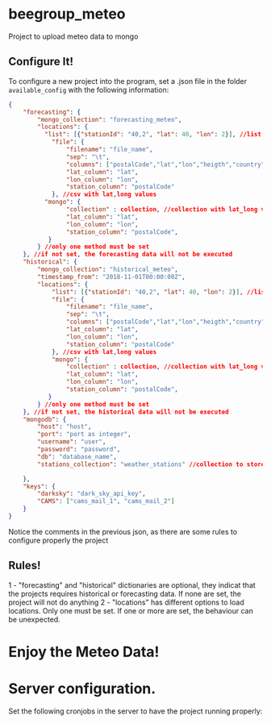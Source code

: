 # beegroup_meteo

Project to upload meteo data to mongo

## Configure It!

To configure a new project into the program, set a <project>.json file in the folder `available_config` with the following information:

```json
{
	"forecasting": {
		"mongo_collection": "forecasting_meteo",
		"locations": {
		  "list": [{"stationId": "40,2", "lat": 40, "lon": 2}], //list of lat,long strings
            "file": {
                "filename": "file_name",
                "sep": "\t",
                "columns": ["postalCode","lat","lon","heigth","country","unused1","unused2","unused3"],
                "lat_column": "lat",
                "lon_column": "lon",
                "station_column": "postalCode"
            }, //csv with lat,long values
		  "mongo": {
		        "collection" : collection, //collection with lat_long values.
		        "lat_column": "lat",
                "lon_column": "lon",
                "station_column": "postalCode",
           }
	    } //only one method must be set
	}, //if not set, the forecasting data will not be executed
	"historical": {
		"mongo_collection": "historical_meteo",
		"timestamp_from": "2018-11-01T00:00:00Z",
		"locations": {
            "list": [{"stationId": "40,2", "lat": 40, "lon": 2}], //list of lat,long strings
            "file": {
                "filename": "file_name",
                "sep": "\t",
                "columns": ["postalCode","lat","lon","heigth","country","unused1","unused2","unused3"],
                "lat_column": "lat",
                "lon_column": "lon",
                "station_column": "postalCode"
            }, //csv with lat,long values
            "mongo": {
		        "collection" : collection, //collection with lat_long values.
		        "lat_column": "lat",
                "lon_column": "lon",
                "station_column": "postalCode",
           }
        } //only one method must be set
	}, //if not set, the historical data will not be executed
	"mongodb": {
		"host": "host",
		"port": "port as integer",
		"username": "user",
		"password": "password",
		"db": "database_name",
		"stations_collection": "weather_stations" //collection to store the last time of each query

	},
	"keys": {
		"darksky": "dark_sky_api_key",
		"CAMS": ["cams_mail_1", "cams_mail_2"]
	}
}
```

Notice the comments in the previous json, as there are some rules to configure properly the project

## Rules! 

1 - "forecasting" and "historical" dictionaries are optional, they indicat that the projects requires historical or forecasting data. If none are set, the project will not do anything
2 - "locations" has different options to load locations. Only one must be set. If one or more are set, the behaviour can be unexpected.

# Enjoy the Meteo Data!


# Server configuration.

Set the following cronjobs in the server to have the project running properly:

